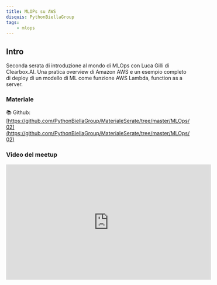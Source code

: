 ```yaml
---
title: MLOPs su AWS
disquis: PythonBiellaGroup
tags:
    - mlops
---
```


## Intro

Seconda serata di introduzione al mondo di MLOps con Luca Gilli di Clearbox.AI.
Una pratica overview di Amazon AWS e un esempio completo di deploy di un modello di ML come funzione AWS Lambda, function as a server.

### Materiale

📚 Github:
[https://github.com/PythonBiellaGroup/MaterialeSerate/tree/master/MLOps/02](https://github.com/PythonBiellaGroup/MaterialeSerate/tree/master/MLOps/02)

### Video del meetup
<iframe width="560" height="315" src="https://www.youtube.com/embed/_HFd6ZnEzIU" title="YouTube video player" frameborder="0" allow="accelerometer; autoplay; clipboard-write; encrypted-media; gyroscope; picture-in-picture; web-share" allowfullscreen></iframe>